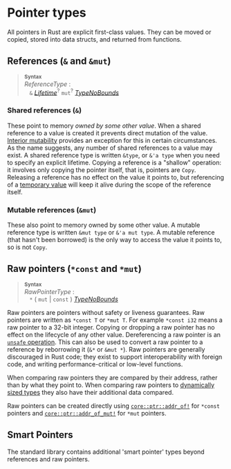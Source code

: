 # Pointer types

All pointers in Rust are explicit first-class values.
They can be moved or copied, stored into data structs, and returned from functions.

## References (`&` and `&mut`)

> **<sup>Syntax</sup>**\
> _ReferenceType_ :\
> &nbsp;&nbsp; `&` [_Lifetime_]<sup>?</sup> `mut`<sup>?</sup> [_TypeNoBounds_]

### Shared references (`&`)

These point to memory _owned by some other value_.
When a shared reference to a value is created it prevents direct mutation of the value.
[Interior mutability] provides an exception for this in certain circumstances.
As the name suggests, any number of shared references to a value may exist.
A shared reference type is written `&type`, or `&'a type` when you need to specify an explicit lifetime.
Copying a reference is a "shallow" operation:
it involves only copying the pointer itself, that is, pointers are `Copy`.
Releasing a reference has no effect on the value it points to, but referencing of a [temporary value] will keep it alive during the scope of the reference itself.

### Mutable references (`&mut`)

These also point to memory owned by some other value.
A mutable reference type is written `&mut type` or `&'a mut type`.
A mutable reference (that hasn't been borrowed) is the only way to access the value it points to, so is not `Copy`.

## Raw pointers (`*const` and `*mut`)

> **<sup>Syntax</sup>**\
> _RawPointerType_ :\
> &nbsp;&nbsp; `*` ( `mut` | `const` ) [_TypeNoBounds_]

Raw pointers are pointers without safety or liveness guarantees.
Raw pointers are written as `*const T` or `*mut T`.
For example `*const i32` means a raw pointer to a 32-bit integer.
Copying or dropping a raw pointer has no effect on the lifecycle of any other value.
Dereferencing a raw pointer is an [`unsafe` operation].
This can also be used to convert a raw pointer to a reference by reborrowing it (`&*` or `&mut *`).
Raw pointers are generally discouraged in Rust code;
they exist to support interoperability with foreign code, and writing performance-critical or low-level functions.

When comparing raw pointers they are compared by their address, rather than by what they point to.
When comparing raw pointers to [dynamically sized types] they also have their additional data compared.

Raw pointers can be created directly using [`core::ptr::addr_of!`] for `*const` pointers and [`core::ptr::addr_of_mut!`] for `*mut` pointers.

## Smart Pointers

The standard library contains additional 'smart pointer' types beyond references and raw pointers.

[`core::ptr::addr_of!`]: ../../core/ptr/macro.addr_of.html
[`core::ptr::addr_of_mut!`]: ../../core/ptr/macro.addr_of_mut.html
[Interior mutability]: ../interior-mutability.md
[_Lifetime_]: ../trait-bounds.md
[_TypeNoBounds_]: ../types.md#type-expressions
[`unsafe` operation]: ../unsafety.md
[dynamically sized types]: ../dynamically-sized-types.md
[temporary value]: ../expressions.md#temporaries
